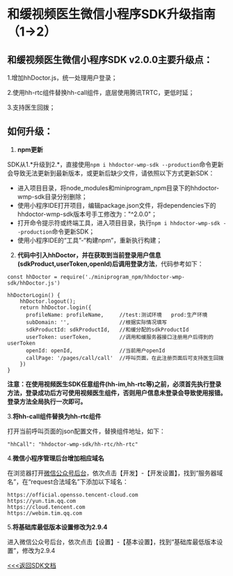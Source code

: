 # 和缓视频医生微信小程序SDK升级指南（1->2）


## 和缓视频医生微信小程序SDK v2.0.0主要升级点：

1.增加hhDoctor.js，统一处理用户登录；

2.使用hh-rtc组件替换hh-call组件，底层使用腾讯TRTC，更低时延；

3.支持医生回拨；

## 如何升级：
1. **npm更新**

SDK从1.\*升级到2.\*，直接使用`npm i hhdoctor-wmp-sdk --production`命令更新会导致无法更新到最新版本，或更新后缺少文件，请依照以下方式更新SDK：
* 进入项目目录，将node_modules和miniprogram_npm目录下的hhdoctor-wmp-sdk目录分别删除；
* 使用小程序IDE打开项目，编辑package.json文件，将dependencies下的hhdoctor-wmp-sdk版本号手工修改为："^2.0.0"；
* 打开命令提示符或终端工具，进入项目目录，执行`npm i hhdoctor-wmp-sdk --production`命令更新SDK；
* 使用小程序IDE的“工具”-“构建npm”，重新执行构建；

2. **代码中引入hhDoctor，并在获取到当前登录用户信息(sdkProduct,userToken,openId)后调用登录方法**，代码参考如下：
```
const hhDoctor = require('./miniprogram_npm/hhdoctor-wmp-sdk/hhDoctor.js')

hhDoctorLogin() {
    hhDoctor.logout();
    return hhDoctor.login({
      profileName: profileName,     //test:测试环境   prod:生产环境
      subDomain: '',                //根据实际情况填写
      sdkProductId: sdkProductId,   //和缓分配的sdkProductId
      userToken: userToken,         //调用和缓服务器接口注册用户后得到的userToken
      openId: openId,               //当前用户openId
      callPage: '/pages/call/call'  //呼叫页面，在此注册页面后可支持医生回拨
    })
}

```
**注意：在使用视频医生SDK任意组件(hh-im,hh-rtc等)之前，必须首先执行登录方法，登录成功后方可使用视频医生组件，否则用户信息未登录会导致使用报错。登录方法全局执行一次即可。**

3.**将hh-call组件替换为hh-rtc组件**

打开当前呼叫页面的json配置文件，替换组件地址，如下：
```
"hhCall": "hhdoctor-wmp-sdk/hh-rtc/hh-rtc"
```

4.**微信小程序管理后台增加相应域名**

在浏览器打开[微信公众号后台](https://mp.weixin.qq.com/)，依次点击【开发】-【开发设置】，找到“服务器域名”，在“request合法域名”下添加以下域名：
```
https://official.opensso.tencent-cloud.com
https://yun.tim.qq.com
https://cloud.tencent.com
https://webim.tim.qq.com
```

5.**将基础库最低版本设置修改为2.9.4**

进入微信公众号后台，依次点击【设置】-【基本设置】，找到“基础库最低版本设置”，修改为2.9.4


[<<<返回SDK文档](https://github.com/HHMedic/HHDoctorSDK_demo_wmp)
